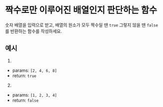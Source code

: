 # 짝수로만 이루어진 배열인지 판단하는 함수

숫자 배열을 입력으로 받고, 배열의 원소가 모두 짝수일 땐 `true` 그렇지 않을 땐 `false`를 반환하는 함수를 작성하세요.

## 예시

1. 
  - params: `[2, 4, 6, 8]`
  - return: `true`

2. 
  - params: `[1, 2, 3, 4]`
  - return: `false`
  